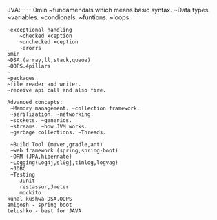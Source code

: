 JVA:----
    0min
    ~fundamendals which means basic syntax.
    ~Data types.
    ~variables. ~condionals.
    ~funtions.  ~loops.

    ~exceptional handling
        ~checked xception
        ~unchecked xception
        ~erorrs
    5min
    ~DSA.(array,ll,stack,queue)
    ~OOPS.4pillars
    ~
    ~packages
    ~file reader and writer.
    ~receive api call and also fire.

    Advanced concepts:
     ~Memory management. ~collection framework.
     ~serilization. ~networking.
     ~sockets. ~generics.
     ~streams. ~how JVM works.
     ~garbage collections. ~Threads.
     
     ~Build Tool (maven,gradle,ant)
     ~web framework (spring,spring-boot)
     ~ORM (JPA,hibernate)
     ~Logging(Log4j,sl0gj,tinlog,logvag)
     ~JDBC
     ~Testing
        Junit
        restassur,Jmeter
        mockito
    kunal kushwa DSA,OOPS
    amigosh - spring boot
    telushko - best for JAVA